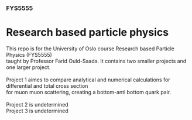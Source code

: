 ### FYS5555
# Research based particle physics
This repo is for the University of Oslo course Research based Particle Physics (FYS5555) <br>
taught by Professor Farid Ould-Saada. It contains two smaller projects and one larger project. <br>
<br>
Project 1 aimes to compare analytical and numerical calculations for differential and total cross section <br>
for muon muon scattering, creating a bottom-anti bottom quark pair. <br>
<br>
Project 2 is undetermined <br>
Project 3 is undetermined <br>
